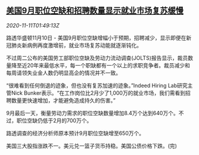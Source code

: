 <!--1605061396000-->
[美国9月职位空缺和招聘数量显示就业市场复苏缓慢](https://cn.reuters.com/article/us-job-vacant-sept-1111-idCNKBS27R04L)
------

<div><i>2020-11-11T01:49:13Z</i></div><p>路透华盛顿11月10日 - 美国9月职位空缺增幅小于预期，招聘减少，显示即便在新冠肺炎新病例再度激增前，就业市场复苏动能就逐渐钝化。</p><p>不过周二公布的美国劳工部职位空缺及劳动力流动调查(JOLTS)报告显示，裁员数量降至近20年来最低水平，每一个职缺都有一个以上的求职竞争者。裁员减少和每周请领失业金人数仍明显高企的情况并不一致。</p><p>“很难看到任何倒退的迹象，但也没有复苏加速的迹象。”Indeed Hiring Lab研究主管Nick Bunker表示。“在工作岗位比2月少了1,000万的就业市场，我们需看到招聘数量更快速增加，才能避免造成持久的伤害。”</p><p>9月最后一天，衡量劳动力需求的职位空缺数量增加8.4万个达到640万个。不过，职位空缺仍低于2月的700万个。</p><p>路透调查的经济分析师原本预计9月职位空缺增至650万个。</p><p>美国三大股指涨跌不一。美元兑一篮子货币持稳。美国公债价格下跌。(完)</p>
